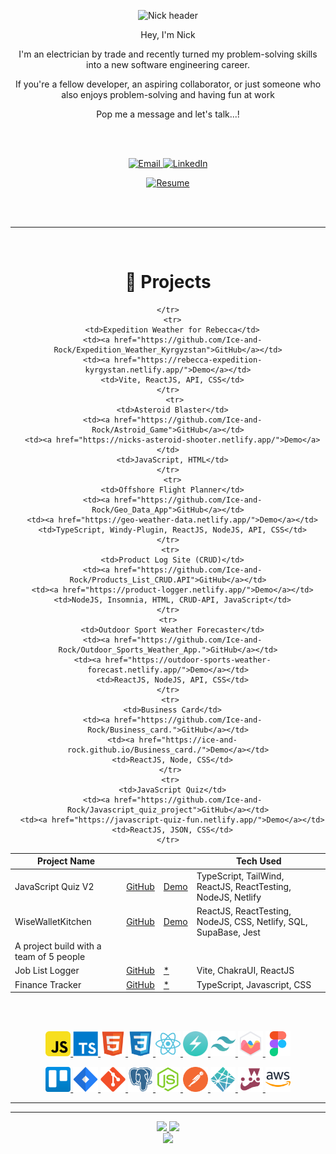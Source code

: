 


<p align="center">
  <img src="https://user-images.githubusercontent.com/124932222/256524110-219164ae-89b2-4539-bc75-a523978622b1.png" alt="Nick header">
</p>





<p align="center">
Hey, I'm Nick
 </p>
<p align="center">
 I'm an electrician by trade and recently turned my problem-solving skills into a new software engineering career.
</p>
 <p align="center">
If you're a fellow developer, an aspiring collaborator, or just someone who also enjoys problem-solving and having fun at work
</p>
<p align='center'>
Pop me a message and let's talk...!
</p>

<br>
</br>


<p align="center">
  <a href="mailto:nicholas%40valente-engineering.com">
    <img src="https://img.shields.io/badge/Gmail-D14836?style=for-the-badge&logo=gmail&logoColor=white" alt="Email" />
  </a>
  <a href="https://www.linkedin.com/in/nicholas-valente-electrics/">
    <img src="https://img.shields.io/badge/LinkedIn-0077B5?style=for-the-badge&logo=linkedin&logoColor=white" alt="LinkedIn" />
  </a>
</p>

<p align="center">
  <a href="https://drive.google.com/file/d/19BrsnhJ1MXez77nPEuV1weKupe-mBOxK/view?usp=sharing">
    <img src="https://img.shields.io/badge/%20My%20Resume-grey?style=for-the-badge&logo=google-drive&logoColor=white" alt="Resume">
  </a>
</p>

<br>

</br>

---

</br>

<div align="center">
 
# 💼 Projects
 
</div>



<div align="center">
<table>
  <thead>
    <tr>
      <th>Project Name</th>
      <th></th>
      <th></th>
      <th>Tech Used</th>

   
  </thead>
  <tbody>
     <tr>
      <td>JavaScript Quiz V2</td>
      <td><a href="https://github.com/Ice-and-Rock/TypeScript_SQL_Quiz">GitHub</a></td>
      <td><a href="https://javascript-quiz-v2.netlify.app/">Demo</a></td>
      <td>TypeScript, TailWind, ReactJS, ReactTesting, NodeJS, Netlify</td>
    </tr>
    <tr>
      <td>WiseWalletKitchen</td>
      <td><a href="https://github.com/Ice-and-Rock/WiseWalletKitchen">GitHub</a></td>
      <td><a href="https://wisewalletkitchen.netlify.app/">Demo</a></td>
      <td>ReactJS, ReactTesting, NodeJS, CSS, Netlify, SQL, SupaBase, Jest</td>
    </tr>
    <tr>
      <td>A project build with a team of 5 people</td>
      
    </tr>
      <tr>
      <td>Expedition Weather for Rebecca</td>
      <td><a href="https://github.com/Ice-and-Rock/Expedition_Weather_Kyrgyzstan">GitHub</a></td>
      <td><a href="https://rebecca-expedition-kyrgystan.netlify.app/">Demo</a></td>
      <td>Vite, ReactJS, API, CSS</td>
    </tr>
       <tr>
      <td>Asteroid Blaster</td>
      <td><a href="https://github.com/Ice-and-Rock/Astroid_Game">GitHub</a></td>
      <td><a href="https://nicks-asteroid-shooter.netlify.app/">Demo</a></td>
      <td>JavaScript, HTML</td>
    </tr>
      <tr>
      <td>Offshore Flight Planner</td>
      <td><a href="https://github.com/Ice-and-Rock/Geo_Data_App">GitHub</a></td>
      <td><a href="https://geo-weather-data.netlify.app/">Demo</a></td>
      <td>TypeScript, Windy-Plugin, ReactJS, NodeJS, API, CSS</td>
    </tr>
     <tr>
      <td>Product Log Site (CRUD)</td>
      <td><a href="https://github.com/Ice-and-Rock/Products_List_CRUD.API">GitHub</a></td>
      <td><a href="https://product-logger.netlify.app/">Demo</a></td>
      <td>NodeJS, Insomnia, HTML, CRUD-API, JavaScript</td>
    </tr>
    <tr>
      <td>Outdoor Sport Weather Forecaster</td>
      <td><a href="https://github.com/Ice-and-Rock/Outdoor_Sports_Weather_App.">GitHub</a></td>
      <td><a href="https://outdoor-sports-weather-forecast.netlify.app/">Demo</a></td>
      <td>ReactJS, NodeJS, API, CSS</td>
    </tr>
     <tr>
      <td>Business Card</td>
      <td><a href="https://github.com/Ice-and-Rock/Business_card.">GitHub</a></td>
      <td><a href="https://ice-and-rock.github.io/Business_card./">Demo</a></td>
      <td>ReactJS, Node, CSS</td>
     </tr>
     <tr>
      <td>JavaScript Quiz</td>
      <td><a href="https://github.com/Ice-and-Rock/Javascript_quiz_project">GitHub</a></td>
      <td><a href="https://javascript-quiz-fun.netlify.app/">Demo</a></td>
      <td>ReactJS, JSON, CSS</td>
    </tr>
   <tr>
      <td>Job List Logger</td>
      <td><a href="https://github.com/Ice-and-Rock/Nick_Learns_ChakraUI">GitHub</a></td>
      <td><a href="">*</a></td>
      <td>Vite, ChakraUI, ReactJS </td>
    </tr>
     <tr>
      <td>Finance Tracker</td>
      <td><a href="https://github.com/Ice-and-Rock/Nick_Learns_TypeScript_Finance_Tracker">GitHub</a></td>
      <td><a href="">*</a></td>
      <td>TypeScript, Javascript, CSS </td>
    </tr>
  </tbody>
</table>





<!---
- 🔭 
- 🌱 I’m currently learning Javascript
- 👯 I’m looking to collaborate on ...
- 🤔 I’m looking for help with ...
- 💬 Ask me about ...
- 📫 How to reach me: ...
- ⚡ Fun fact: ...
🔭 I regularly use... 
--->


<br></br>





 <div align="center">
<a href="https://www.javascript.com/" target="_blank"> <img src="https://github.com/lintzuyun/lintzuyun/blob/main/images/javascript.png" alt="Javascript" title="Javascript" width="40" height="40"/><a href="https://www.typescriptlang.org/" target="_blank"> <img src="https://github.com/lintzuyun/lintzuyun/blob/main/images/typescript.png" alt="typescript" title="typescript" width="40" height="40"/><a href="https://en.wikipedia.org/wiki/HTML5" target="_blank"> <img src="https://github.com/lintzuyun/lintzuyun/blob/main/images/html5.png" alt="html5" title="html5" width="40" height="40"/><a href="https://www.w3schools.com/css/" target="_blank"> <img src="https://github.com/lintzuyun/lintzuyun/blob/main/images/css3.png" alt="CSS3" title="CSS3" width="40" height="40"/><a href="https://reactjs.org/" target="_blank"> <img src="https://github.com/lintzuyun/lintzuyun/blob/main/images/react.png" alt="React" title="React" width="40" height="40"/><a href="https://chakra-ui.com/" target="_blank"> <img src="https://github.com/lintzuyun/lintzuyun/blob/main/images/chakra.png" alt="Chakra-UI" title="Chakra-UI" width="40" height="40"/><a href="https://tailwindcss.com/" target="_blank"> <img src="https://github.com/lintzuyun/lintzuyun/blob/main/images/tailwind.png" alt="TailwindCSS" title="TailwindCSS" width="40" height="40"/><a href="https://www.chartjs.org/" target="_blank"> <img src="https://github.com/lintzuyun/lintzuyun/blob/main/images/chartjs.png" alt="ChartJS" title="ChartJS" width="40" height="40"/><a href="https://www.figma.com/" target="_blank"> <img src="https://github.com/lintzuyun/lintzuyun/blob/main/images/figma.png" alt="Figma" title="Figma" width="40" height="40"/>
 
 <a href="https://trello.com/" target="_blank"> <img src="https://github.com/lintzuyun/lintzuyun/blob/main/images/trello.png" alt="trello" title="trello" width="40" height="40"/><a href="https://www.atlassian.com/software/jira" target="_blank"> <img src="https://github.com/lintzuyun/lintzuyun/blob/main/images/jira.png" alt="Jira" title="Jira" width="40" height="40"/><a href="https://git-scm.com/" target="_blank"> <img src="https://github.com/lintzuyun/lintzuyun/blob/main/images/git.png" alt="Git" title="Git" width="40" height="40"/><a href="https://www.postgresql.org/" target="_blank"> <img src="https://github.com/lintzuyun/lintzuyun/blob/main/images/postgresql.png" alt="postgresql" title="postgresql" width="40" height="40"/><a href="https://nodejs.org/en/" target="_blank"> <img src="https://github.com/lintzuyun/lintzuyun/blob/main/images/nodejs.png" alt="nodejs" title="nodejs" width="40" height="40"/><a href="https://www.postman.com/" target="_blank"> <img src="https://github.com/lintzuyun/lintzuyun/blob/main/images/postman.png" alt="postman" title="postman" width="40" height="40"/><a href="https://www.heroku.com/" target="_blank"> <a href="https://www.netlify.com/" target="_blank"> <img src="https://github.com/lintzuyun/lintzuyun/blob/main/images/netlify.png" alt="netlify" title="netlify" width="40" height="40"/><a href="https://jestjs.io/" target="_blank"> <img src="https://github.com/lintzuyun/lintzuyun/blob/main/images/jest.png" alt="jest" title="jest" width="40" height="40"/><a href="https://aws.amazon.com/" target="_blank"> <img src="https://github.com/lintzuyun/lintzuyun/blob/main/images/aws.png" alt="AWS" title="AWS" width="40" height="40"/>
 </div> 

---

---

  
  <div align="center">
  <a href="https://github.com/Ice-and-Rock">
   <img height="180em"  src='https://github-readme-stats.vercel.app/api/top-langs/?username=Ice-and-Rock&theme=tokyo-night'/> 
   <img height="180em"  src="https://github-readme-stats.vercel.app/api?username=Ice-and-Rock&show_icons=true&theme=light&include_all_commits=true&count_private=true"/>
</div>
<img src='https://hits.seeyoufarm.com/api/count/incr/badge.svg?url=https%3A%2F%2Fgithub.com%2F{username}1212%2Fhit-counter'/>
</div>
   
<!-- 
<img src='https://img.shields.io/badge/JavaScript-323330?style=for-the-badge&logo=javascript&logoColor=F7DF1E'/>
<img src='https://img.shields.io/badge/CSS3-1572B6?style=for-the-badge&logo=css3&logoColor=white'/>
<img src='https://img.shields.io/badge/React-20232A?style=for-the-badge&logo=react&logoColor=61DAFB'/>
<img src='https://img.shields.io/badge/json-5E5C5C?style=for-the-badge&logo=json&logoColor=white'/>
<img src='https://img.shields.io/badge/VSCode-0078D4?style=for-the-badge&logo=visual%20studio%20code&logoColor=white'/>
<img src='https://img.shields.io/badge/Figma-F24E1E?style=for-the-badge&logo=figma&logoColor=white'/>
<img src='https://img.shields.io/badge/Canva-%2300C4CC.svg?&style=for-the-badge&logo=Canva&logoColor=white'/>
<img src='https://img.shields.io/badge/GitHub-100000?style=for-the-badge&logo=github&logoColor=white'/>
<img src='https://img.shields.io/badge/Binance-FCD535?style=for-the-badge&logo=binance&logoColor=white'/>

🌱 I'm currently working on ... <br></br> 
<img src='https://img.shields.io/badge/PostgreSQL-316192?style=for-the-badge&logo=postgresql&logoColor=white'/>
<img src='https://img.shields.io/badge/Jest-C21325?style=for-the-badge&logo=jest&logoColor=white'/>
<img src='https://img.shields.io/badge/Node.js-339933?style=for-the-badge&logo=nodedotjs&logoColor=white'/>
<img src='https://img.shields.io/badge/Playwright-45ba4b?style=for-the-badge&logo=Playwright&logoColor=white'/> 
<img src='https://img.shields.io/badge/Couchbase-EA2328?style=for-the-badge&logo=couchbase&logoColor=white'/>
 -->
<!-- <img src=''/> -->

<!-- <img src='https://github-readme-activity-graph.cyclic.app/graph?username=Ice-and-Rock&theme=rogue'/> --> 


